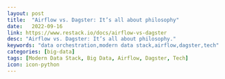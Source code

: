 ```yaml
---
layout: post
title:  "Airflow vs. Dagster: It’s all about philosophy"
date:   2022-09-16
link: https://www.restack.io/docs/airflow-vs-dagster
desc: "Airflow vs. Dagster: It’s all about philosophy."
keywords: "data orchestration,modern data stack,airflow,dagster,tech"
categories: [big-data]
tags: [Modern Data Stack, Big Data, Airflow, Dagster, Tech]
icon: icon-python
---
```


